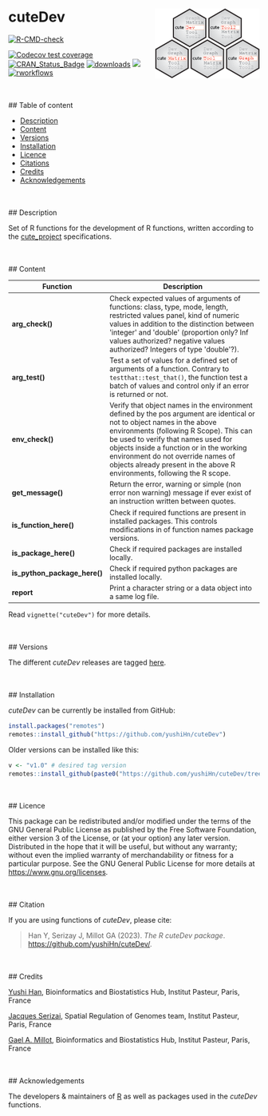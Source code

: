 
# cuteDev <a href=""><img src=".images/logo.png" align="right" height="140" /></a>

<!-- badges: start -->

[![R-CMD-check](https://github.com/yushiHn/cuteDev/workflows/R-CMD-check/badge.svg)](https://github.com/yushiHn/cuteDev/actions)

[![Codecov test coverage](https://codecov.io/github/yushiHn/cuteDev/coverage.svg?branch=master)](https://app.codecov.io/github/yushiHn/cuteDev?branch=master)
[![CRAN_Status_Badge](https://www.r-pkg.org/badges/version/cuteDev)](https://cran.r-project.org/package=cuteDev)
[![downloads](https://cranlogs.r-pkg.org/badges/cuteDev)](https://www.rdocumentation.org/trends)
[![](https://img.shields.io/badge/license-GPL3.0-green.svg)](https://opensource.org/licenses/MITgpl-3-0)
[![rworkflows](https://github.com/yushiHn/cuteDev/actions/workflows/rworkflows.yml/badge.svg)](https://github.com/yushiHn/cuteDev/actions/workflows/rworkflows.yml)
<!-- badges: end -->

<br />
<br />
## Table of content

   - [Description](#description)
   - [Content](#content)
   - [Versions](#versions)
   - [Installation](#installation)
   - [Licence](#licence)
   - [Citations](#citations)
   - [Credits](#credits)
   - [Acknowledgements](#acknowledgements)
   
<br />
<br />
## Description

Set of R functions for the development of R functions, written according to the [cute_project](https://github.com/gael-millot/cute_project) specifications.

<br />
<br />
## Content

| Function | Description |
| --- | --- |
| **arg_check()** | Check expected values of arguments of functions: class, type, mode, length, restricted values panel, kind of numeric values in addition to the distinction between 'integer' and 'double' (proportion only? Inf values authorized? negative values authorized? Integers of type 'double'?). |
| **arg_test()** | Test a set of values for a defined set of arguments of a function. Contrary to `testthat::test_that()`, the function test a batch of values and control only if an error is returned or not. |
| **env_check()** | Verify that object names in the environment defined by the pos argument are identical or not to object names in the above environments (following R Scope). This can be used to verify that names used for objects inside a function or in the working environment do not override names of objects already present in the above R environments, following the R scope. |
| **get_message()** | Return the error, warning or simple (non error non warning) message if ever exist of an instruction written between quotes. |
| **is_function_here()** | Check if required functions are present in installed packages. This controls modifications in of function names package versions. |
| **is_package_here()** | Check if required packages are installed locally. |
| **is_python_package_here()** | Check if required python packages are installed locally. |
| **report** | Print a character string or a data object into a same log file. |


Read `vignette("cuteDev")` for more details.

<br />
<br />
## Versions

The different *cuteDev* releases are tagged [here](https://github.com/yushiHn/cuteDev/tags).

<br />
<br />
## Installation

*cuteDev* can be currently be installed from GitHub:

```r
install.packages("remotes")
remotes::install_github("https://github.com/yushiHn/cuteDev")
```

Older versions can be installed like this:

```r
v <- "v1.0" # desired tag version
remotes::install_github(paste0("https://github.com/yushiHn/cuteDev/tree/", v))
```

<br />
<br />
## Licence

This package can be redistributed and/or modified under the terms of the GNU General Public License as published by the Free Software Foundation, either version 3 of the License, or (at your option) any later version.
Distributed in the hope that it will be useful, but without any warranty; without even the implied warranty of merchandability or fitness for a particular purpose.
See the GNU General Public License for more details at https://www.gnu.org/licenses.

<br />
<br />
## Citation

If you are using functions of *cuteDev*, please cite: 

> Han Y, Serizay J, Millot GA (2023). _The R cuteDev package_.
> <https://github.com/yushiHn/cuteDev/>.

<br />
<br />
## Credits

[Yushi Han](https://github.com/yushiHn/), Bioinformatics and Biostatistics Hub, Institut Pasteur, Paris, France

[Jacques Serizai](https://github.com/js2264), Spatial Regulation of Genomes team, Institut Pasteur, Paris, France

[Gael A. Millot](https://gitlab.pasteur.fr/gmillot), Bioinformatics and Biostatistics Hub, Institut Pasteur, Paris, France

<br />
<br />
## Acknowledgements

The developers & maintainers of [R](https://www.r-project.org/) as well as packages used in the *cuteDev* functions.

